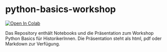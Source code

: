 # python-basics-workshop

[![Open In
Colab](https://colab.research.google.com/assets/colab-badge.svg)](https://colab.research.google.com/github/martindroege/python-basics-workshop)

<!--[<img
src="https://deepnote.com/buttons/launch-in-deepnote-small.svg">](https://deepnote.com/launch?url=https%3A%2F%2Fgithub.com%2Fmartindroege%2Fpython-basics-workshop%2Fblob%2Fmain%2Fipynb%2Fmaster-notebook-python-basics.ipynb)

 [![Binder](https://mybinder.org/badge_logo.svg)](https://mybinder.org/v2/gh/martindroege/python-basics-workshop/HEAD) -->
 
Das Repository enthält Notebooks und die Präsentation zum Workshop Python Basics für HistorikerInnen. Die Präsentation steht als html, pdf oder Markdown zur Verfügung.
